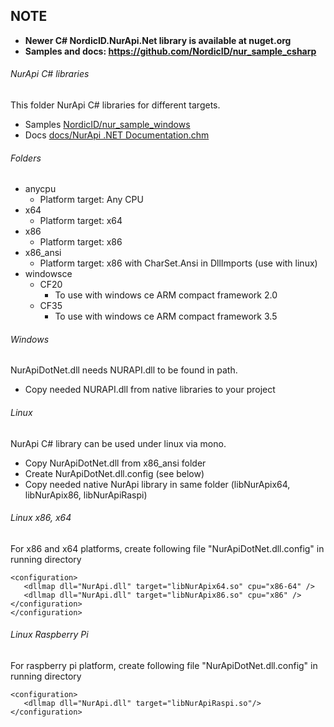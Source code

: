 ## NOTE
- **Newer C# NordicID.NurApi.Net library is available at nuget.org**
- **Samples and docs: https://github.com/NordicID/nur_sample_csharp**

###### NurApi C# libraries

This folder NurApi C# libraries for different targets.
- Samples [NordicID/nur_sample_windows](https://github.com/NordicID/nur_sample_windows)
- Docs [docs/NurApi .NET Documentation.chm](docs/NurApi%20.NET%20Documentation.chm)

###### Folders
- anycpu
  - Platform target: Any CPU
- x64
  - Platform target: x64
- x86
  - Platform target: x86
- x86_ansi
  - Platform target: x86 with CharSet.Ansi in DllImports (use with linux)
- windowsce
  - CF20
    - To use with windows ce ARM compact framework 2.0
  - CF35
    - To use with windows ce ARM compact framework 3.5
    
    
###### Windows
NurApiDotNet.dll needs NURAPI.dll to be found in path.
- Copy needed NURAPI.dll from native libraries to your project


###### Linux
NurApi C# library can be used under linux via mono.
- Copy NurApiDotNet.dll from x86_ansi folder
- Create NurApiDotNet.dll.config (see below)
- Copy needed native NurApi library in same folder (libNurApix64, libNurApix86, libNurApiRaspi)

###### Linux x86, x64
For x86 and x64 platforms, create following file "NurApiDotNet.dll.config" in running directory
```
<configuration>
   <dllmap dll="NurApi.dll" target="libNurApix64.so" cpu="x86-64" />
   <dllmap dll="NurApi.dll" target="libNurApix86.so" cpu="x86" /> </configuration>
</configuration>
```

###### Linux Raspberry Pi
For raspberry pi platform, create following file "NurApiDotNet.dll.config" in running directory
```
<configuration>
   <dllmap dll="NurApi.dll" target="libNurApiRaspi.so"/>   
</configuration>
```
